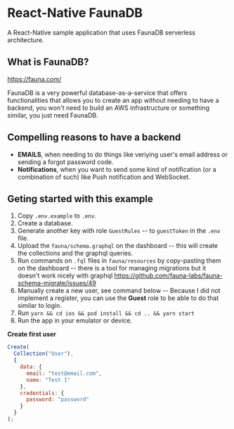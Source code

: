 # React-Native FaunaDB

A React-Native sample application that uses FaunaDB serverless architecture.

## What is FaunaDB?

https://fauna.com/

FaunaDB is a very powerful database-as-a-service that offers functionalities that allows you to create an app without needing to have a backend, you won't need to build an AWS infrastructure or something similar, you just need FaunaDB.

## Compelling reasons to have a backend

- **EMAILS**, when needing to do things like veriying user's email address or sending a forgot password code.
- **Notifications**, when you want to send some kind of notification (or a combination of such) like Push notification and WebSocket.

## Geting started with this example

1. Copy `.env.example` to `.env`.
2. Create a database.
3. Generate another key with role `GuestRules` -- to `guestToken` in the `.env` file.
4. Upload the `fauna/schema.graphql` on the dashboard -- this will create the collections and the graphql queries.
5. Run commands on `.fql` files in `fauna/resources` by copy-pasting them on the dashboard -- there is a tool for managing migrations but it doesn't work nicely with graphql https://github.com/fauna-labs/fauna-schema-migrate/issues/49
6. Manually create a new user, see command below -- Because I did not implement a register, you can use the **Guest** role to be able to do that similar to login.
7. Run `yarn && cd ios && pod install && cd .. && yarn start`
8. Run the app in your emulator or device.

**Create first user**

```js
Create(
  Collection("User"),
  {
    data: {
      email: "test@email.com",
      name: "Test 1"
    },
    credentials: {
      password: "password"
    }
  }
);
```